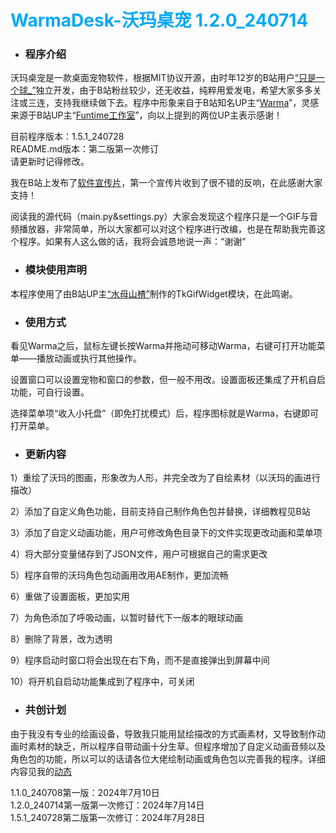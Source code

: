 # **<font class="text-color-7" color="#03a9f4">WarmaDesk-沃玛桌宠 1.2.0_240714</font>**
* ### 程序介绍
沃玛桌宠是一款桌面宠物软件，根据MIT协议开源，由时年12岁的B站用户[“只是一个球_”](https://space.bilibili.com/1858500718)独立开发，由于B站粉丝较少，还无收益，纯粹用爱发电，希望大家多多关注或三连，支持我继续做下去。程序中形象来自于B站知名UP主“[Warma](https://space.bilibili.com/53456)”，灵感来源于B站UP主“[Funtime工作室](https://space.bilibili.com/629852514)”，向以上提到的两位UP主表示感谢！

目前程序版本：1.5.1_240728  
README.md版本：第二版第一次修订   
请更新时记得修改。  

我在B站上发布了[软件宣传片](https://space.bilibili.com/1858500718)，第一个宣传片收到了很不错的反响，在此感谢大家支持！

阅读我的源代码（main.py&settings.py）大家会发现这个程序只是一个GIF与音频播放器，非常简单，所以大家都可以对这个程序进行改编，也是在帮助我完善这个程序。如果有人这么做的话，我将会诚恳地说一声：“谢谢”

* ### 模块使用声明
本程序使用了由B站UP主[“水母山楂”](https://space.bilibili.com/375499948)制作的TkGifWidget模块，在此鸣谢。

* ### 使用方式
看见Warma之后，鼠标左键长按Warma并拖动可移动Warma，右键可打开功能菜单——播放动画或执行其他操作。

设置窗口可以设置宠物和窗口的参数，但一般不用改。设置面板还集成了开机自启功能，可自行设置。  

选择菜单项“收入小托盘”（即免打扰模式）后，程序图标就是Warma，右键即可打开菜单。  

* ### 更新内容
1）重绘了沃玛的图画，形象改为人形，并完全改为了自绘素材（以沃玛的画进行描改）

2）添加了自定义角色功能，目前支持自己制作角色包并替换，详细教程见B站

3）添加了自定义动画功能，用户可修改角色目录下的文件实现更改动画和菜单项

4）将大部分变量储存到了JSON文件，用户可根据自己的需求更改

5）程序自带的沃玛角色包动画用改用AE制作，更加流畅

6）重做了设置面板，更加实用

7）为角色添加了呼吸动画，以暂时替代下一版本的眼球动画

8）删除了背景，改为透明  

9）程序启动时窗口将会出现在右下角，而不是直接弹出到屏幕中间  

10）将开机自启动功能集成到了程序中，可关闭

* ### 共创计划
由于我没有专业的绘画设备，导致我只能用鼠绘描改的方式画素材，又导致制作动画时素材的缺乏，所以程序自带动画十分生草。但程序增加了自定义动画音频以及角色包的功能，所以可以的话请各位大佬绘制动画或角色包以完善我的程序。详细内容见我的[动态](https://space.bilibili.com/1858500718)


1.1.0_240708第一版：2024年7月10日  
1.2.0_240714第一版第一次修订：2024年7月14日  
1.5.1_240728第二版第一次修订：2024年7月28日

